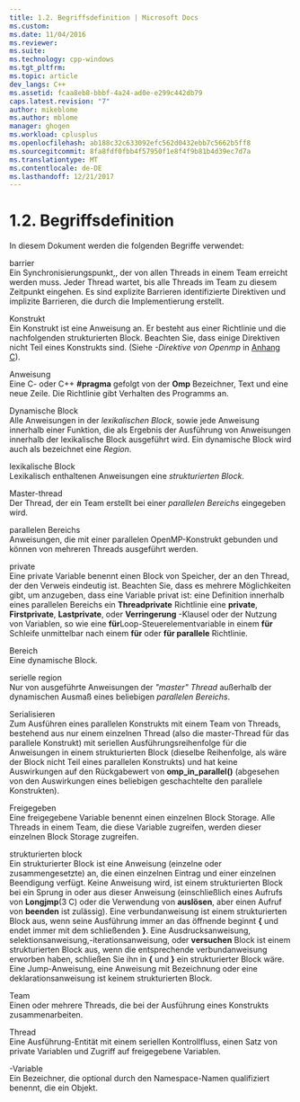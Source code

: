 ```yaml
---
title: 1.2. Begriffsdefinition | Microsoft Docs
ms.custom: 
ms.date: 11/04/2016
ms.reviewer: 
ms.suite: 
ms.technology: cpp-windows
ms.tgt_pltfrm: 
ms.topic: article
dev_langs: C++
ms.assetid: fcaa8eb8-bbbf-4a24-ad0e-e299c442db79
caps.latest.revision: "7"
author: mikeblome
ms.author: mblome
manager: ghogen
ms.workload: cplusplus
ms.openlocfilehash: ab188c32c633092efc562d0432ebb7c5662b5ff8
ms.sourcegitcommit: 8fa8fdf0fbb4f57950f1e8f4f9b81b4d39ec7d7a
ms.translationtype: MT
ms.contentlocale: de-DE
ms.lasthandoff: 12/21/2017
---
```

# <a name="12-definition-of-terms"></a>1.2. Begriffsdefinition
In diesem Dokument werden die folgenden Begriffe verwendet:  
  
 barrier  
 Ein Synchronisierungspunkt,, der von allen Threads in einem Team erreicht werden muss.  Jeder Thread wartet, bis alle Threads im Team zu diesem Zeitpunkt eingehen. Es sind explizite Barrieren identifizierte Direktiven und implizite Barrieren, die durch die Implementierung erstellt.  
  
 Konstrukt  
 Ein Konstrukt ist eine Anweisung an. Er besteht aus einer Richtlinie und die nachfolgenden strukturierten Block. Beachten Sie, dass einige Direktiven nicht Teil eines Konstrukts sind. (Siehe *-Direktive von Openmp* in [Anhang C](../../parallel/openmp/c-openmp-c-and-cpp-grammar.md)).  
  
 Anweisung  
 Eine C- oder C++ **#pragma** gefolgt von der **Omp** Bezeichner, Text und eine neue Zeile. Die Richtlinie gibt Verhalten des Programms an.  
  
 Dynamische Block  
 Alle Anweisungen in der *lexikalischen Block*, sowie jede Anweisung innerhalb einer Funktion, die als Ergebnis der Ausführung von Anweisungen innerhalb der lexikalische Block ausgeführt wird. Ein dynamische Block wird auch als bezeichnet eine *Region*.  
  
 lexikalische Block  
 Lexikalisch enthaltenen Anweisungen eine *strukturierten Block*.  
  
 Master-thread  
 Der Thread, der ein Team erstellt bei einer *parallelen Bereichs* eingegeben wird.  
  
 parallelen Bereichs  
 Anweisungen, die mit einer parallelen OpenMP-Konstrukt gebunden und können von mehreren Threads ausgeführt werden.  
  
 private  
 Eine private Variable benennt einen Block von Speicher, der an den Thread, der den Verweis eindeutig ist. Beachten Sie, dass es mehrere Möglichkeiten gibt, um anzugeben, dass eine Variable privat ist: eine Definition innerhalb eines parallelen Bereichs ein **Threadprivate** Richtlinie eine **private**, **Firstprivate**, **Lastprivate**, oder **Verringerung** -Klausel oder der Nutzung von Variablen, so wie eine **für**Loop-Steuerelementvariable in einem **für** Schleife unmittelbar nach einem **für** oder **für parallele** Richtlinie.  
  
 Bereich  
 Eine dynamische Block.  
  
 serielle region  
 Nur von ausgeführte Anweisungen der *"master" Thread* außerhalb der dynamischen Ausmaß eines beliebigen *parallelen Bereichs*.  
  
 Serialisieren  
 Zum Ausführen eines parallelen Konstrukts mit einem Team von Threads, bestehend aus nur einem einzelnen Thread (also die master-Thread für das parallele Konstrukt) mit seriellen Ausführungsreihenfolge für die Anweisungen in einem strukturierten Block (dieselbe Reihenfolge, als wäre der Block nicht Teil eines parallelen Konstrukts) und hat keine Auswirkungen auf den Rückgabewert von **omp_in_parallel()** (abgesehen von den Auswirkungen eines beliebigen geschachtelte den parallele Konstrukten).  
  
 Freigegeben  
 Eine freigegebene Variable benennt einen einzelnen Block Storage. Alle Threads in einem Team, die diese Variable zugreifen, werden dieser einzelnen Block Storage zugreifen.  
  
 strukturierten block  
 Ein strukturierter Block ist eine Anweisung (einzelne oder zusammengesetzte) an, die einen einzelnen Eintrag und einer einzelnen Beendigung verfügt. Keine Anweisung wird, ist einem strukturierten Block bei ein Sprung in oder aus dieser Anweisung (einschließlich eines Aufrufs von **Longjmp**(3 C) oder die Verwendung von **auslösen**, aber einen Aufruf von **beenden** ist zulässig). Eine verbundanweisung ist einem strukturierten Block aus, wenn seine Ausführung immer an das öffnende beginnt **{** und endet immer mit dem schließenden **}**. Eine Ausdrucksanweisung, selektionsanweisung,-iterationsanweisung, oder **versuchen** Block ist einem strukturierten Block aus, wenn die entsprechende verbundanweisung erworben haben, schließen Sie ihn in **{** und **}** ein strukturierter Block wäre. Eine Jump-Anweisung, eine Anweisung mit Bezeichnung oder eine deklarationsanweisung ist keinem strukturierten Block.  
  
 Team  
 Einen oder mehrere Threads, die bei der Ausführung eines Konstrukts zusammenarbeiten.  
  
 Thread  
 Eine Ausführung-Entität mit einem seriellen Kontrollfluss, einen Satz von private Variablen und Zugriff auf freigegebene Variablen.  
  
 -Variable  
 Ein Bezeichner, die optional durch den Namespace-Namen qualifiziert benennt, die ein Objekt.